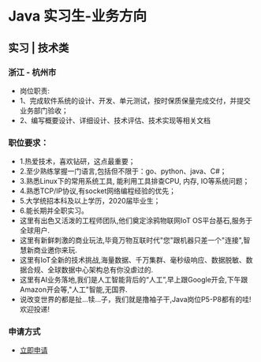 
# Java 实习生-业务方向
## 实习  |  技术类
### 浙江 - 杭州市

- 岗位职责:
- 1、完成软件系统的设计、开发、单元测试，按时保质保量完成交付，并提交业务部门验收；
- 2、编写概要设计、详细设计、技术评估、技术实现等相关文档

### 职位要求：
- 1.热爱技术，喜欢钻研，这点最重要；
- 2.至少熟练掌握一门语言,包括但不限于：go、python、java、C#；
- 3.熟悉Linux下的常用系统工具, 能利用工具排查CPU, 内存, IO等系统问题；
- 4.熟悉TCP/IP协议,有socket网络编程经验的优先；
- 5.大学统招本科及以上学历，2020届毕业生；
- 6.能长期并全职实习。
- 这里有出色又活泼的工程师团队,他们奠定涂鸦物联网IoT OS平台基石,服务于全球用户.
- 这里有新鲜刺激的商业玩法,毕竟万物互联时代"您"跟机器只差一个"连接",智慧新商业邀你来玩.
- 这里有IoT全新的技术挑战,海量数据、千万集群、毫秒级响应、数据脱敏、数据合规、全球数据中心架构总有你没虐过的.
- 这里有AI业务落地,我们是人工智能背后的“人工”,早上跟Google开会,下午跟Amazon开会等,"人工"智能,无国界.
- 说改变世界的都是扯...犊...子，我们就是撸袖子干,Java岗位P5-P8都有的哇!欢迎投递!
### 申请方式
- <a href="mailto:hr@tuya.com?subject=求职简历-Java 实习生-业务方向-来自GitHub">立即申请</a>